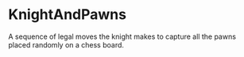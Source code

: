 # KnightAndPawns
A sequence of legal moves the knight makes to capture all the pawns placed randomly on a chess board.
